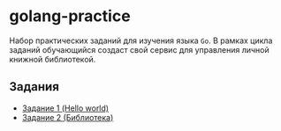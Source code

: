 # golang-practice

Набор практических заданий для изучения языка `Go`.
В рамках цикла заданий обучающийся создаст свой сервис для управления
личной книжной библиотекой.

## Задания

- [Задание 1 (Hello world)](./tasks/1.md)
- [Задание 2 (Библиотека)](./tasks/2.md)
